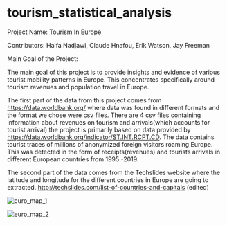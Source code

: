 # tourism_statistical_analysis

Project Name: Tourism In Europe

Contributors: Haifa Nadjawi, Claude Hnafou, Erik Watson, Jay Freeman

Main Goal of the Project:

The main goal of this project is to provide insights and evidence of various tourist mobility patterns in Europe. This concentrates specifically around tourism revenues and population travel in Europe.

The first part of the data from this project comes from https://data.worldbank.org/ where data was found in different formats and the format we chose were csv files. There are 4 csv files containing information about revenues on tourism and arrivals(which accounts for tourist arrival)
the project is primarily based on data provided by https://data.worldbank.org/indicator/ST.INT.RCPT.CD. The data contains tourist traces of millions of anonymized foreign visitors roaming Europe. This was detected in the form of receipts(revenues) and tourists arrivals in different European countries from 1995 -2019.

The second part of the data comes from the Techslides website where the latitude and longitude for the different countries in Europe are going to extracted.
http://techslides.com/list-of-countries-and-capitals (edited) 


![euro_map_1](https://media.giphy.com/media/4XUSjIp1ebkwxnvRV3/giphy.gif)

![euro_map_2](https://media.giphy.com/media/3J9LGtrFENusv3m0Hq/giphy.gif)
